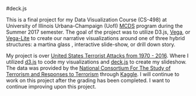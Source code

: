 #deck.js

This is a final project for my Data Visualization Course (CS-498) at University of Illinois Urbana-Champaign (UofI) [MCDS](http://cs.illinois.edu/academics/graduate/professional-mcs-program/mcs-data-science-track) program during the Summer 2017 semester. The goal of the project was to utilize D3.js, [Vega](https://vega.github.io/), or [Vega-Lite](https://vega.github.io/vega-lite/) to create our narrative visualizations around one of three hybrid structures: a martina glass , interactive slide-show, or drill down story.

My project is over [United States Terrorist Attacks from 1970 - 2016](https://tucker459.github.io/dataviz-finalproj2017/). Where I utilized [d3.js](https://d3js.org/) to code my visualizations and [deck.js](http://imakewebthings.com/deck.js/) to create my slideshow. The data was provided by the [National Consortium For The Study of Terrorism and Responses to Terrorism](http://www.start.umd.edu/) through [Kaggle](https://www.kaggle.com/START-UMD/gtd). I will continue to work on this project  after the grading has been completed. I want to continue improving upon this project.  
